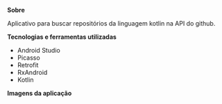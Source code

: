 <strong>Sobre</strong>

Aplicativo para buscar repositórios da linguagem kotlin na API do github.

<strong>Tecnologias e ferramentas utilizadas</strong>

* Android Studio
* Picasso
* Retrofit
* RxAndroid
* Kotlin

<strong>Imagens da aplicação</strong>
